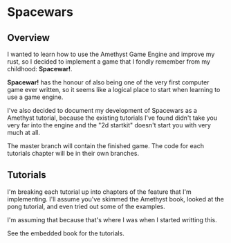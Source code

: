 # Spacewars

## Overview

I wanted to learn how to use the Amethyst Game Engine and improve my rust, so I decided to implement a game that I fondly remember from my childhood: **Spacewar!**.

**Spacewar!** has the honour of also being one of the very first computer game ever written, so it seems like a logical place to start when learning to use a game engine.

I've also decided to document my development of Spacewars as a Amethyst tutorial, because the existing tutorials I've found didn't take you very far into the engine and the "2d startkit" doesn't start you with very much at all.

The master branch will contain the finished game. The code for each tutorials chapter will be in their own branches.

## Tutorials

I'm breaking each tutorial up into chapters of the feature that I'm implementing. I'll assume you've skimmed the Amethyst book, looked at the pong tutorial, and even tried out some of the examples.

I'm assuming that because that's where I was when I started writting this.

See the embedded book for the tutorials.